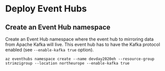 # Deploy Event Hubs

## Create an Event Hub namespace

Create an Event Hub namespace where the event hub to mirroring data from Apache Kafka will live.
This event hub has to have the Kafka protocol enabled (see `--enable-kafka true` option).

```shell
az eventhubs namespace create --name devday2020eh --resource-group strimzigroup --location northeurope --enable-kafka true
```